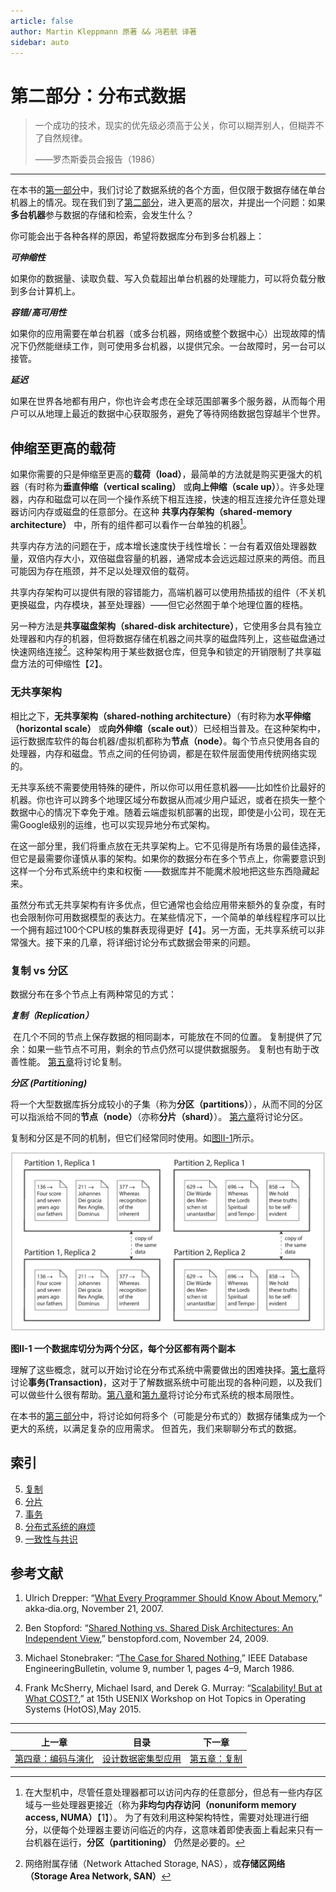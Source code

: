```yaml
---
article: false
author: Martin Kleppmann 原著 && 冯若航 译著
sidebar: auto
---
```


# 第二部分：分布式数据

> 一个成功的技术，现实的优先级必须高于公关，你可以糊弄别人，但糊弄不了自然规律。
>
> ——罗杰斯委员会报告（1986）
>

-------

在本书的[第一部分](part-i.md)中，我们讨论了数据系统的各个方面，但仅限于数据存储在单台机器上的情况。现在我们到了[第二部分](part-ii.md)，进入更高的层次，并提出一个问题：如果**多台机器**参与数据的存储和检索，会发生什么？

你可能会出于各种各样的原因，希望将数据库分布到多台机器上：

***可伸缩性***

如果你的数据量、读取负载、写入负载超出单台机器的处理能力，可以将负载分散到多台计算机上。

***容错/高可用性***

如果你的应用需要在单台机器（或多台机器，网络或整个数据中心）出现故障的情况下仍然能继续工作，则可使用多台机器，以提供冗余。一台故障时，另一台可以接管。

***延迟***

如果在世界各地都有用户，你也许会考虑在全球范围部署多个服务器，从而每个用户可以从地理上最近的数据中心获取服务，避免了等待网络数据包穿越半个世界。

## 伸缩至更高的载荷

如果你需要的只是伸缩至更高的**载荷（load）**，最简单的方法就是购买更强大的机器（有时称为**垂直伸缩（vertical scaling）** 或**向上伸缩（scale up）**）。许多处理器，内存和磁盘可以在同一个操作系统下相互连接，快速的相互连接允许任意处理器访问内存或磁盘的任意部分。在这种 **共享内存架构（shared-memory architecture）** 中，所有的组件都可以看作一台单独的机器[^i]。

[^i]: 在大型机中，尽管任意处理器都可以访问内存的任意部分，但总有一些内存区域与一些处理器更接近（称为**非均匀内存访问（nonuniform memory access, NUMA）**【1】）。 为了有效利用这种架构特性，需要对处理进行细分，以便每个处理器主要访问临近的内存，这意味着即使表面上看起来只有一台机器在运行，**分区（partitioning）** 仍然是必要的。

共享内存方法的问题在于，成本增长速度快于线性增长：一台有着双倍处理器数量，双倍内存大小，双倍磁盘容量的机器，通常成本会远远超过原来的两倍。而且可能因为存在瓶颈，并不足以处理双倍的载荷。

共享内存架构可以提供有限的容错能力，高端机器可以使用热插拔的组件（不关机更换磁盘，内存模块，甚至处理器）——但它必然囿于单个地理位置的桎梏。

另一种方法是**共享磁盘架构（shared-disk architecture）**，它使用多台具有独立处理器和内存的机器，但将数据存储在机器之间共享的磁盘阵列上，这些磁盘通过快速网络连接[^ii]。这种架构用于某些数据仓库，但竞争和锁定的开销限制了共享磁盘方法的可伸缩性【2】。

[^ii]: 网络附属存储（Network Attached Storage, NAS），或**存储区网络（Storage Area Network, SAN）**

### 无共享架构

相比之下，**无共享架构（shared-nothing architecture）**（有时称为**水平伸缩（horizontal scale）** 或**向外伸缩（scale out）**）已经相当普及。在这种架构中，运行数据库软件的每台机器/虚拟机都称为**节点（node）**。每个节点只使用各自的处理器，内存和磁盘。节点之间的任何协调，都是在软件层面使用传统网络实现的。

无共享系统不需要使用特殊的硬件，所以你可以用任意机器——比如性价比最好的机器。你也许可以跨多个地理区域分布数据从而减少用户延迟，或者在损失一整个数据中心的情况下幸免于难。随着云端虚拟机部署的出现，即使是小公司，现在无需Google级别的运维，也可以实现异地分布式架构。

在这一部分里，我们将重点放在无共享架构上。它不见得是所有场景的最佳选择，但它是最需要你谨慎从事的架构。如果你的数据分布在多个节点上，你需要意识到这样一个分布式系统中约束和权衡 ——数据库并不能魔术般地把这些东西隐藏起来。

虽然分布式无共享架构有许多优点，但它通常也会给应用带来额外的复杂度，有时也会限制你可用数据模型的表达力。在某些情况下，一个简单的单线程程序可以比一个拥有超过100个CPU核的集群表现得更好【4】。另一方面，无共享系统可以非常强大。接下来的几章，将详细讨论分布式数据会带来的问题。

### 复制 vs 分区

数据分布在多个节点上有两种常见的方式：

***复制（Replication）***

​	在几个不同的节点上保存数据的相同副本，可能放在不同的位置。 复制提供了冗余：如果一些节点不可用，剩余的节点仍然可以提供数据服务。 复制也有助于改善性能。 [第五章](ch5.md)将讨论复制。

***分区 (Partitioning)***

​	将一个大型数据库拆分成较小的子集（称为**分区（partitions）**），从而不同的分区可以指派给不同的**节点（node）**（亦称**分片（shard）**）。 [第六章](ch6.md)将讨论分区。

复制和分区是不同的机制，但它们经常同时使用。如[图II-1](img/figii-1.png)所示。

![](img/figii-1.png)

**图II-1 一个数据库切分为两个分区，每个分区都有两个副本**

理解了这些概念，就可以开始讨论在分布式系统中需要做出的困难抉择。[第七章](ch7.md)将讨论**事务(Transaction)**，这对于了解数据系统中可能出现的各种问题，以及我们可以做些什么很有帮助。[第八章](ch8.md)和[第九章](ch9.md)将讨论分布式系统的根本局限性。

在本书的[第三部分](part-iii.md)中，将讨论如何将多个（可能是分布式的）数据存储集成为一个更大的系统，以满足复杂的应用需求。 但首先，我们来聊聊分布式的数据。



## 索引

5. [复制](ch5.md)
6. [分片](ch6.md) 
7. [事务](ch7.md) 
8. [分布式系统的麻烦](ch8.md) 
9. [一致性与共识](ch9.md) 





## 参考文献

1.  Ulrich Drepper: “[What Every Programmer Should Know About Memory](https://people.freebsd.org/~lstewart/articles/cpumemory.pdf),” akka‐dia.org, November 21, 2007.

2. Ben Stopford: “[Shared Nothing vs. Shared Disk Architectures: An Independent View](http://www.benstopford.com/2009/11/24/understanding-the-shared-nothing-architecture/),” benstopford.com, November 24, 2009.


3. Michael Stonebraker: “[The Case for Shared Nothing](http://db.cs.berkeley.edu/papers/hpts85-nothing.pdf),” IEEE Database EngineeringBulletin, volume 9, number 1, pages 4–9, March 1986.
4. Frank McSherry, Michael Isard, and Derek G. Murray: “[Scalability! But at What COST?](http://www.frankmcsherry.org/assets/COST.pdf),” at 15th USENIX Workshop on Hot Topics in Operating Systems (HotOS),May 2015.

------

| 上一章                       | 目录                                 | 下一章                 |
| ---------------------------- | ------------------------------------ | ---------------------- |
| [第四章：编码与演化](ch4.md) | [设计数据密集型应用](DDIA_README.md) | [第五章：复制](ch5.md) |